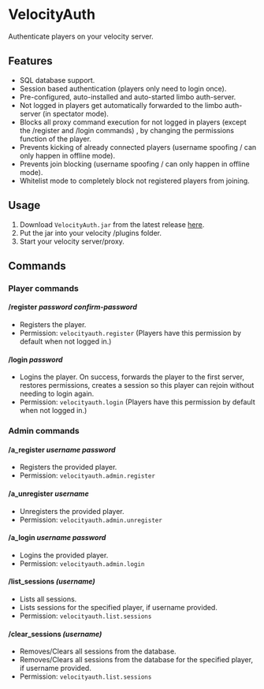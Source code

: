 # VelocityAuth
Authenticate players on your velocity server.

## Features
- SQL database support.
- Session based authentication (players only need to login once).
- Pre-configured, auto-installed and auto-started limbo auth-server.
- Not logged in players get automatically forwarded to the limbo auth-server (in spectator mode).
- Blocks all proxy command execution for not logged in players (except the /register and /login commands)
  , by changing the permissions function of the player.  
- Prevents kicking of already connected players (username spoofing / can only happen in offline mode).
- Prevents join blocking (username spoofing / can only happen in offline mode).
- Whitelist mode to completely block not registered players from joining.

## Usage
1. Download `VelocityAuth.jar` from the latest release [here](https://github.com/Osiris-Team/VelocityAuth/releases).
2. Put the jar into your velocity /plugins folder.
3. Start your velocity server/proxy.

## Commands

### Player commands

#### /register _password_ _confirm-password_
- Registers the player.
- Permission: `velocityauth.register` (Players have this permission by default when not logged in.)

#### /login _password_
- Logins the player. On success, forwards the player to the first server, restores permissions, creates a session
  so this player can rejoin without needing to login again.
- Permission: `velocityauth.login` (Players have this permission by default when not logged in.)

### Admin commands

#### /a_register _username_ _password_
- Registers the provided player.
- Permission: `velocityauth.admin.register`

#### /a_unregister _username_
- Unregisters the provided player. 
- Permission: `velocityauth.admin.unregister`

#### /a_login _username_ _password_
- Logins the provided player.
- Permission: `velocityauth.admin.login`

#### /list_sessions _(username)_
- Lists all sessions. 
- Lists sessions for the specified player, if username provided.
- Permission: `velocityauth.list.sessions`

#### /clear_sessions _(username)_
- Removes/Clears all sessions from the database.
- Removes/Clears all sessions from the database for the specified player, if username provided.
- Permission: `velocityauth.list.sessions`
